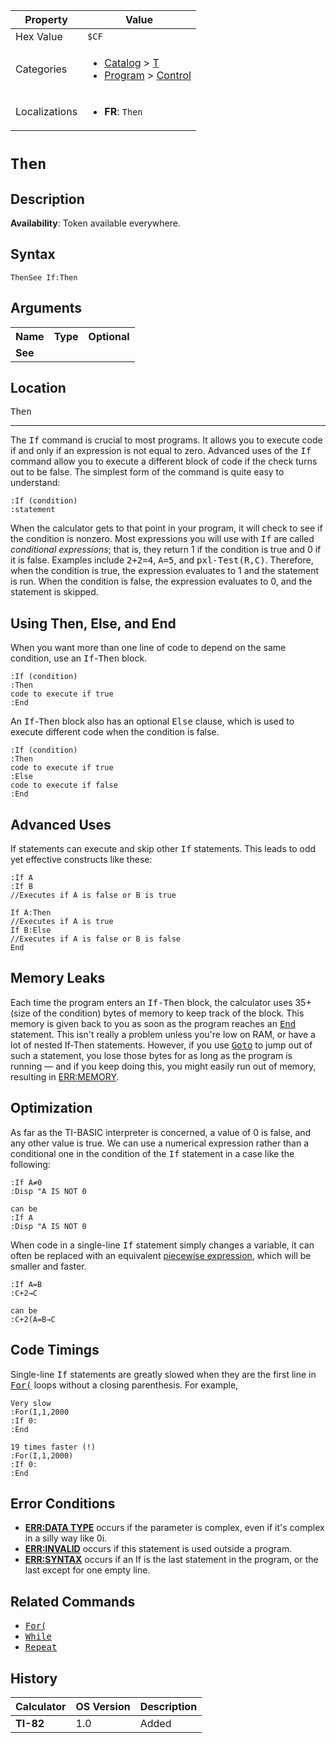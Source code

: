 | Property      | Value |
|---------------|-------|
| Hex Value     | `$CF`|
| Categories    | <ul><li>[Catalog](<../categories/Catalog.md>) > [T](<../categories/Catalog.md#T>)</li><li>[Program](<../categories/Program.md>) > [Control](<../categories/Program.md#Control>)</li></ul> |
| Localizations | <ul><li><b>FR</b>: `Then`</li></ul> |

# `Then`

## Description



<b>Availability</b>: Token available everywhere.

## Syntax
`ThenSee If:Then`

## Arguments
<table>
<tr><th>Name</th><th>Type</th><th>Optional</th></tr>

<tr><td><b>See</b></td><td></td><td></td></tr>

</table>

## Location
<kbd>Then</kbd>
<hr>

The <tt>If</tt> command is crucial to most programs. It allows you to execute code if and only if an expression is not equal to zero. Advanced uses of the <tt>If</tt> command allow you to execute a different block of code if the check turns out to be false. The simplest form of the command is quite easy to understand:

```ti-basic
:If (condition)
:statement
```

When the calculator gets to that point in your program, it will check to see if the condition is nonzero. Most expressions you will use with <tt>If</tt> are called _conditional expressions_; that is, they return 1 if the condition is true and 0 if it is false. Examples include <tt>2+2=4</tt>, <tt>A=5</tt>, and <tt>pxl-Test(R,C)</tt>. Therefore, when the condition is true, the expression evaluates to 1 and the statement is run. When the condition is false, the expression evaluates to 0, and the statement is skipped.

## Using Then, Else, and End

When you want more than one line of code to depend on the same condition, use an <tt>If</tt>-<tt>Then</tt> block.

```ti-basic
:If (condition)
:Then
code to execute if true
:End
```

An <tt>If</tt>-<tt>Then</tt> block also has an optional <tt>Else</tt> clause, which is used to execute different code when the condition is false.

```ti-basic
:If (condition)
:Then
code to execute if true
:Else
code to execute if false
:End
```

## Advanced Uses

If statements can execute and skip other <tt>If</tt> statements. This leads to odd yet effective constructs like these:

```ti-basic
:If A
:If B
//Executes if A is false or B is true
```

```ti-basic
If A:Then
//Executes if A is true
If B:Else
//Executes if A is false or B is false
End
```

## Memory Leaks

Each time the program enters an <tt>If-Then</tt> block, the calculator uses 35+(size of the condition) bytes of memory to keep track of the block. This memory is given back to you as soon as the program reaches an <tt><a href="/end">End</a></tt> statement. This isn't really a problem unless you're low on RAM, or have a lot of nested If-Then statements. However, if you use <tt><a href="/goto">Goto</a></tt> to jump out of such a statement, you lose those bytes for as long as the program is running — and if you keep doing this, you might easily run out of memory, resulting in [ERR:MEMORY](/errors#memory).

## Optimization

As far as the TI-BASIC interpreter is concerned, a value of 0 is false, and any other value is true. We can use a numerical expression rather than a conditional one in the condition of the <tt>If</tt> statement in a case like the following:

```ti-basic
:If A≠0
:Disp "A IS NOT 0

can be
:If A
:Disp "A IS NOT 0
```

When code in a single-line <tt>If</tt> statement simply changes a variable, it can often be replaced with an equivalent [piecewise expression](/piecewise-expression), which will be smaller and faster.

```ti-basic
:If A=B
:C+2→C

can be
:C+2(A=B→C
```

## Code Timings

Single-line <tt>If</tt> statements are greatly slowed when they are the first line in <tt><a href="/for">For(</a></tt> loops without a closing parenthesis. For example,

```ti-basic
Very slow
:For(I,1,2000
:If 0:
:End

19 times faster (!)
:For(I,1,2000)
:If 0:
:End
```

## Error Conditions

*   **[ERR:DATA TYPE](/errors#datatype)** occurs if the parameter is complex, even if it's complex in a silly way like 0i.
*   **[ERR:INVALID](/errors#invalid)** occurs if this statement is used outside a program.
*   **[ERR:SYNTAX](/errors#syntax)** occurs if an If is the last statement in the program, or the last except for one empty line.

## Related Commands

*   <tt><a href="/for">For(</a></tt>
*   <tt><a href="/while">While</a></tt>
*   <tt><a href="/repeat">Repeat</a></tt>

## History
| Calculator | OS Version | Description |
|------------|------------|-------------|
| <b>TI-82</b> | 1.0 | Added |


